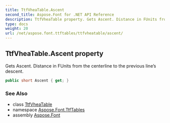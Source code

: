 ```yaml
---
title: TtfVheaTable.Ascent
second_title: Aspose.Font for .NET API Reference
description: TtfVheaTable property. Gets Ascent. Distance in FUnits from the centerline to the previous lines descent
type: docs
weight: 20
url: /net/aspose.font.ttftables/ttfvheatable/ascent/
---
```

## TtfVheaTable.Ascent property

Gets Ascent. Distance in FUnits from the centerline to the previous line’s descent.

```csharp
public short Ascent { get; }
```

### See Also

* class [TtfVheaTable](../)
* namespace [Aspose.Font.TtfTables](../../ttfvheatable/)
* assembly [Aspose.Font](../../../)


